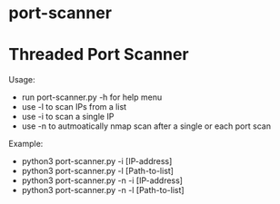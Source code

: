 # port-scanner

<h1> Threaded Port Scanner </h1>

Usage:
- run port-scanner.py -h for help menu
- use -l to scan IPs from a list
- use -i to scan a single IP
- use -n to autmoatically nmap scan after a single or each port scan


Example:
- python3 port-scanner.py -i [IP-address]
- python3 port-scanner.py -l [Path-to-list]
- python3 port-scanner.py -n -i [IP-address] 
- python3 port-scanner.py -n -l [Path-to-list]
